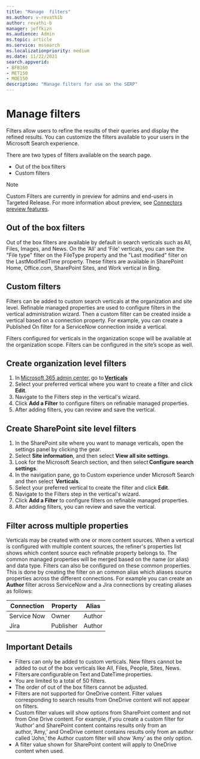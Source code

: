 ```yaml
---
title: "Manage  filters"
ms.author: v-revathib
author: revathi-b
manager: jeffkizn
ms.audience: Admin
ms.topic: article
ms.service: mssearch
ms.localizationpriority: medium
ms.date: 11/22/2021
search.appverid:
- BFB160
- MET150
- MOE150
description: "Manage filters for use on the SERP"
---
```


# Manage filters

Filters allow users to refine the results of their queries and display the refined results. You can customize the filters available to your users in the Microsoft Search experience.

There are two types of filters available on the search page.

- Out of the box filters
- Custom filters

> [!NOTE]
> Custom Filters are currently in preview for admins and end-users in Targeted Release. For more information about preview, see [Connectors preview features](connectors-overview.md#what-are-the-preview-features).

## Out of the box filters

Out of the box filters are available by default in search verticals such as All, Files, Images, and News. On the ‘All' and ‘File' verticals, you can see the "File type" filter on the FileType property and the "Last modified" filter on the LastModifiedTime property. These filters are available in SharePoint Home, Office.com, SharePoint Sites, and Work vertical in Bing.

## Custom filters

Filters can be added to custom search verticals at the organization and site level. Refinable managed properties are used to configure filters in the vertical administration wizard.  Then a custom filter can be created inside a vertical based on a connection property. For example, you can create a Published On filter for a ServiceNow connection inside a vertical.

Filters configured for verticals in the organization scope will be available at the organization scope. Filters can be configured in the site’s scope as well.  

## Create organization level filters

1. In [Microsoft 365 admin center](https://admin.microsoft.com/), go to [**Verticals**](https://admin.microsoft.com/Adminportal/Home#/MicrosoftSearch/verticals)
1. Select your preferred vertical where you want to create a filter and click **Edit**.  
1. Navigate to the Filters step in the vertical's wizard.
1. Click **Add a Filter** to configure filters on refinable managed properties.
1. After adding filters, you can review and save the vertical.

## Create SharePoint site level filters

1. In the SharePoint site where you want to manage verticals, open the settings panel by clicking the gear.
1. Select **Site information**, and then select **View all site settings**.  
1. Look for the Microsoft Search section, and then select **Configure search settings**.
1. In the navigation pane, go to Custom experience under Microsoft Search and then select  **Verticals**.
1. Select your preferred vertical to create the filter and click **Edit**.
1. Navigate to the Filters step in the vertical's wizard.
1. Click **Add a Filter** to configure filters on refinable managed properties.
1. After adding filters, you can review and save the vertical.

## Filter across multiple properties

Verticals may be created with one or more content sources. When a vertical is configured with multiple content sources, the refiner's properties list shows which content source each refinable property belongs to. The common managed properties will be merged based on the name (or alias) and data type. Filters can also be configured on these common properties. This is done by creating the filter on an common alias which aliases source properties across the different connections. For example you can create an **Author** filter across ServiceNow and a Jira connections by creating aliases as follows:

 | Connection | Property | Alias |
 | --- | --- | --- |
 | Service Now | Owner | Author |
 | Jira | Publisher | Author |

## Important Details

- Filters can only be added to custom verticals. New filters cannot be added to out of the box verticals like All, Files, People, Sites, News.
- Filters are configurable on Text and DateTime properties.
- You are limited to a total of 50 filters.
- The order of out of the box filters cannot be adjusted.
- Filters are not supported for OneDrive content. Filter values corresponding to search results from OneDrive content will not appear on filters.
- Custom filter values will show options from SharePoint content and not from One Drive content. For example, if you create a custom filter for ‘Author’ and SharePoint content contains results only from an author, ‘Amy,’ and OneDrive content contains results only from an author called ‘John,’ the Author custom filter will show ‘Amy’ as the only      option.
- A filter value shown for SharePoint content will apply to OneDrive content when used.
